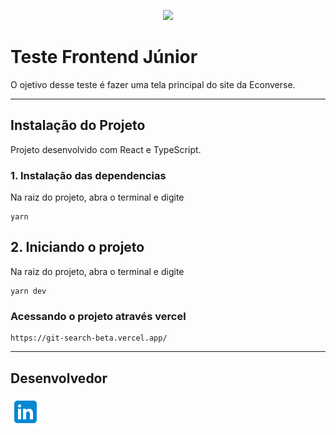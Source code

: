 <p align="center">
<img src="https://img.shields.io/badge/react-18.2.0-blue">
</p>

# Teste Frontend Júnior

O ojetivo desse teste é fazer uma tela principal do site da Econverse.

--- 

## Instalação do Projeto

Projeto desenvolvido com React e TypeScript.

### 1. Instalação das dependencias

Na raiz do projeto, abra o terminal e digite

```
yarn
```

## 2. Iniciando o projeto

Na raiz do projeto, abra o terminal e digite

```
yarn dev
```

### Acessando o projeto através vercel

```
https://git-search-beta.vercel.app/
```

---

## Desenvolvedor

<a href="https://www.linkedin.com/in/rodrigo-de-jesus-silva">
  <img src="./src/assets/icons8-linkedin-48.png" />
</a>
